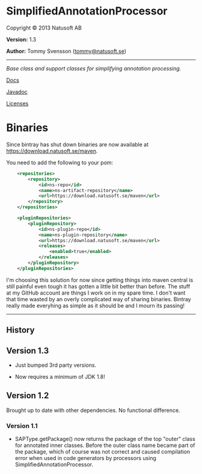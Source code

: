 # SimplifiedAnnotationProcessor

Copyright © 2013 Natusoft AB

__Version:__ 1.3

__Author:__ Tommy Svensson (tommy@natusoft.se)

----

_Base class and support classes for simplifying annotation processing._

[Docs](https://github.com/tombensve/SimplifiedAnnotationProcessor/blob/master/docs/SimplifiedAnnotationProcessor.md)

[Javadoc](http://apidoc.natusoft.se/SimplifiedAnnotationProcessor/)

[Licenses](https://github.com/tombensve/SimplifiedAnnotationProcessor/blob/master/licenses.md)

# Binaries

Since bintray has shut down binaries are now available at https://download.natusoft.se/maven.

You need to add the following to your pom:
```xml
    <repositories>
        <repository>
            <id>ns-repo</id>
            <name>ns-artifact-repository</name>
            <url>https://download.natusoft.se/maven</url>
        </repository>
    </repositories>

    <pluginRepositories>
        <pluginRepository>
            <id>ns-plugin-repo</id>
            <name>ns-plugin-repository</name>
            <url>https://download.natusoft.se/maven</url>
            <releases>
                <enabled>true</enabled>
            </releases>
        </pluginRepository>
    </pluginRepositories>
```

I'm choosing this solution for now since getting things into maven central is still painful even tough it has gotten a little bit better than before. 
The stuff at my GitHub account are things I work on in my spare time. I don't want that time wasted by an overly complicated way of sharing binaries. Bintray really made everyhing as simple as it should be and I mourn its passing! 

----

## History

## Version 1.3

* Just bumped 3rd party versions. 

* Now requires a minimum of JDK 1.8!

## Version 1.2

Brought up to date with other dependencies. No functional difference.

### Version 1.1

* SAPType.getPackage() now returns the package of the top "outer" class for annotated inner classes. Before the outer class name became part of the package, which of course was not correct and caused compilation error when used in code generators by processors using SimplifiedAnnotationProcessor.

